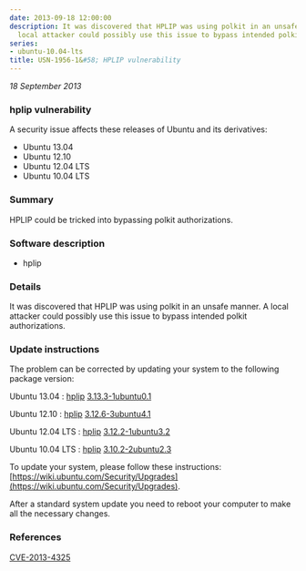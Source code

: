 ```yaml
---
date: 2013-09-18 12:00:00
description: It was discovered that HPLIP was using polkit in an unsafe manner. A
  local attacker could possibly use this issue to bypass intended polkit authorizations.
series:
- ubuntu-10.04-lts
title: USN-1956-1&#58; HPLIP vulnerability
---
```


*18 September 2013*

### hplip vulnerability

A security issue affects these releases of Ubuntu and its derivatives:

* Ubuntu 13.04
* Ubuntu 12.10
* Ubuntu 12.04 LTS
* Ubuntu 10.04 LTS

### Summary

HPLIP could be tricked into bypassing polkit authorizations. 

### Software description

* hplip 

### Details

It was discovered that HPLIP was using polkit in an unsafe manner. A local attacker could possibly use this issue to bypass intended polkit authorizations. 

### Update instructions

The problem can be corrected by updating your system to the following package version:

Ubuntu 13.04
 : [hplip](https://launchpad.net/ubuntu/+source/hplip) <span> [3.13.3-1ubuntu0.1](https://launchpad.net/ubuntu/+source/hplip/3.13.3-1ubuntu0.1) </span> 

Ubuntu 12.10
 : [hplip](https://launchpad.net/ubuntu/+source/hplip) <span> [3.12.6-3ubuntu4.1](https://launchpad.net/ubuntu/+source/hplip/3.12.6-3ubuntu4.1) </span> 

Ubuntu 12.04 LTS
 : [hplip](https://launchpad.net/ubuntu/+source/hplip) <span> [3.12.2-1ubuntu3.2](https://launchpad.net/ubuntu/+source/hplip/3.12.2-1ubuntu3.2) </span> 

Ubuntu 10.04 LTS
 : [hplip](https://launchpad.net/ubuntu/+source/hplip) <span> [3.10.2-2ubuntu2.3](https://launchpad.net/ubuntu/+source/hplip/3.10.2-2ubuntu2.3) </span> 

To update your system, please follow these instructions: [https://wiki.ubuntu.com/Security/Upgrades](https://wiki.ubuntu.com/Security/Upgrades).

After a standard system update you need to reboot your computer to make all the necessary changes. 

### References

 
 [CVE-2013-4325](http://people.ubuntu.com/~ubuntu-security/cve/CVE-2013-4325)